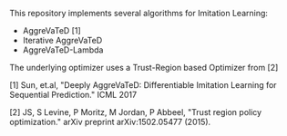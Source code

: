 This repository implements several algorithms for Imitation Learning:

- AggreVaTeD [1]
- Iterative AggreVaTeD
- AggreVaTeD-Lambda

The underlying optimizer uses a Trust-Region based Optimizer from [2]


[1] Sun, et.al, "Deeply AggreVaTeD: Differentiable Imitation Learning for Sequential Prediction." ICML 2017

[2] JS, S Levine, P Moritz, M Jordan, P Abbeel, "Trust region policy optimization." arXiv preprint arXiv:1502.05477 (2015).

